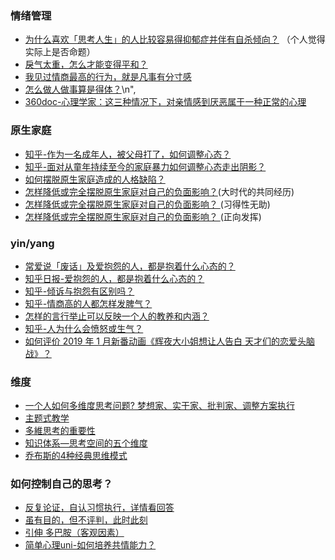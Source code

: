 ### 情绪管理

* [为什么喜欢「思考人生」的人比较容易得抑郁症并伴有自杀倾向？](https://www.zhihu.com/question/20783406) （个人觉得实际上是否命题）
* [戾气太重，怎么才能变得平和？](https://www.zhihu.com/question/33970971/answer/57776266)
* [我见过情商最高的行为，就是凡事有分寸感](https://kuaibao.qq.com/s/20190813A0PES700?refer=spider) 
* [怎么做人做事算是得体？](https://dhh.dahe.cn/con/0525088400)\n",
* [360doc-心理学家：这三种情况下，对亲情感到厌恶属于一种正常的心理](http://www.360doc.com/content/19/0601/11/37341805_839597711.shtml)

### 原生家庭

* [知乎-作为一名成年人，被父母打了，如何调整心态？](https://www.zhihu.com/question/40984913/answer/555662959)
* [知乎-面对从童年持续至今的家庭暴力如何调整心态走出阴影？](https://www.zhihu.com/question/31277152/answer/51423535)
* [如何摆脱原生家庭造成的人格缺陷？](https://www.zhihu.com/question/291784243/answer/509020322) 
* [怎样降低或完全摆脱原生家庭对自己的负面影响？](https://www.zhihu.com/question/29220666/answer/574374739)(大时代的共同经历)
* [怎样降低或完全摆脱原生家庭对自己的负面影响？ ](https://www.zhihu.com/question/29220666/answer/1322011878) (习得性无助)
* [怎样降低或完全摆脱原生家庭对自己的负面影响？ ](https://www.zhihu.com/question/29220666/answer/162899608) (正向发挥)

### yin/yang

* [常爱说「废话」及爱抱怨的人，都是抱着什么心态的？](https://www.zhihu.com/question/22811035)
* [知乎日报-爱抱怨的人，都是抱着什么心态的？](https://www.zhihu.com/question/22811035/answer/31413064)
* [知乎-倾诉与抱怨有区别吗？](https://www.zhihu.com/question/24573922/answer/32048982)
* [知乎-情商高的人都怎样发脾气？](https://www.zhihu.com/question/24314797)
* [怎样的言行举止可以反映一个人的教养和内涵？](https://www.zhihu.com/question/27871104/answer/45664502)
* [知乎-人为什么会愤怒或生气？](https://www.zhihu.com/question/20222339)
* [如何评价 2019 年 1 月新番动画《辉夜大小姐想让人告白 天才们的恋爱头脑战》？](https://www.zhihu.com/question/307529881/answer/615682870)


### 维度

* [一个人如何多维度思考问题? 梦想家、实干家、批判家、调整方案执行](https://www.jianshu.com/p/b1a3ea921e83)
* [主题式教学](https://www.edb.gov.hk/attachment/tc/curriculum-development/cross-kla-studies/gs-primary/teacher-edu-program/20150117-1.pdf)
* [多維思考的重要性](https://data.leafwind.tw/the-importance-of-multi-dimension-thinking-b5dcb18309f4)
* [知识体系—思考空间的五个维度](https://dy.163.com/article/EFSIPRHS05364HA9.html)
* [乔布斯的4种经典思维模式](https://xueqiu.com/2524803655/126735858)

### 如何控制自己的思考？

* [反复论证，自认习惯执行，详情看回答](https://www.zhihu.com/question/21961293/answer/577436136)
* [虽有目的，但不评判，此时此刻](https://www.zhihu.com/question/21961293/answer/569839196)
* [引伸 多巴胺（客观因素）](https://www.zhihu.com/question/29692934/answer/845610471)
* [简单心理uni-如何培养共情能力？](https://www.zhihu.com/question/24440657/answer/463431187)
